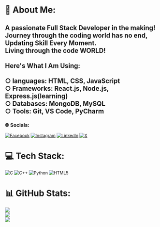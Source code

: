 # 💫 About Me:
## A passionate Full Stack Developer in the making!<br>Journey through the coding world has no end, Updating Skill Every Moment.<br>Living through the code WORLD!<br><br>Here's What I Am Using:<br> <br>○ languages: HTML, CSS, JavaScript<br>○ Frameworks: React.js, Node.js, Express.js(learning)<br>○ Databases: MongoDB, MySQL<br>○ Tools: Git, VS Code, PyCharm<br>


### 🌐 Socials:
[![Facebook](https://img.shields.io/badge/Facebook-%231877F2.svg?logo=Facebook&logoColor=white)](https://facebook.com/karthikunnikrishnanpage) [![Instagram](https://img.shields.io/badge/Instagram-%23E4405F.svg?logo=Instagram&logoColor=white)](https://instagram.com/karthik_unnikrishnan) [![LinkedIn](https://img.shields.io/badge/LinkedIn-%230077B5.svg?logo=linkedin&logoColor=white)](https://linkedin.com/in/karthik-unnikrishnan-29867720b) [![X](https://img.shields.io/badge/X-black.svg?logo=X&logoColor=white)](https://x.com/Karthik_Film) 

# 💻 Tech Stack:
![C](https://img.shields.io/badge/c-%2300599C.svg?style=for-the-badge&logo=c&logoColor=white) ![C++](https://img.shields.io/badge/c++-%2300599C.svg?style=for-the-badge&logo=c%2B%2B&logoColor=white) ![Python](https://img.shields.io/badge/python-3670A0?style=for-the-badge&logo=python&logoColor=ffdd54) ![HTML5](https://img.shields.io/badge/html5-%23E34F26.svg?style=for-the-badge&logo=html5&logoColor=white)
# 📊 GitHub Stats:
![](https://github-readme-stats.vercel.app/api?username=karthikunnikrishnan&theme=city_light&hide_border=true&include_all_commits=false&count_private=false)<br/>
![](https://github-readme-streak-stats.herokuapp.com/?user=karthikunnikrishnan&theme=city_light&hide_border=true)<br/>
![](https://github-readme-stats.vercel.app/api/top-langs/?username=karthikunnikrishnan&theme=city_light&hide_border=true&include_all_commits=false&count_private=false&layout=compact)
